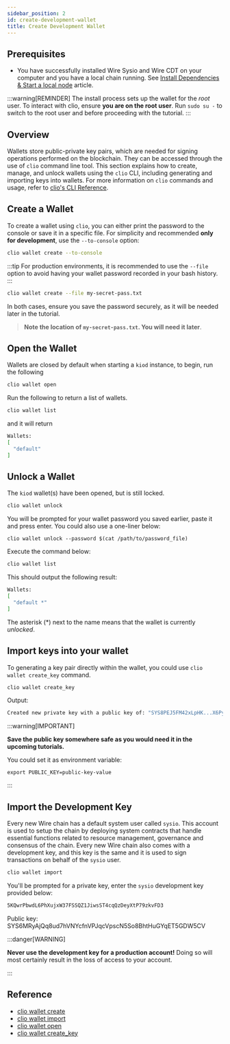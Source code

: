 ```yaml
---
sidebar_position: 2
id: create-development-wallet
title: Create Development Wallet
---
```



## Prerequisites

- You have successfully installed Wire Sysio and Wire CDT on your computer and you have a local chain running. See [Install Dependencies & Start a local node](./install-dependencies.md) article.

:::warning[REMINDER]
The install process sets up the wallet for the *root* user. To interact with clio, ensure **you are on the root user**. Run `sudo su -` to switch to the root user and before proceeding with the tutorial.
:::

## Overview

Wallets store public-private key pairs, which are needed for signing operations performed on the blockchain. They can be accessed through the use of `clio` command line tool. This section explains how to create, manage, and unlock wallets using the `clio` CLI, including generating and importing keys into wallets. For more information on `clio` commands and usage, refer to [clio's CLI Reference](../api-reference/tooling/clio/command-reference/index.md).

<!-- ## Prerequisites -->

## Create a Wallet

To create a wallet using `clio`, you can either print the password to the console or save it in a specific file. For simplicity and recommended **only for development**, use the `--to-console` option:

```bash
clio wallet create --to-console
```

:::tip
For production environments, it is recommended to use the `--file` option to avoid having your wallet password recorded in your bash history.
:::

```bash
clio wallet create --file my-secret-pass.txt
```

In both cases, ensure you save the password securely, as it will be needed later in the tutorial.

> **Note the location of `my-secret-pass.txt`. You will need it later**.

## Open the Wallet

Wallets are closed by default when starting a `kiod` instance, to begin, run the following

```bash
clio wallet open
```

Run the following to return a list of wallets.

```bash
clio wallet list
```

and it will return

```bash
Wallets:
[
  "default"
]
```

## Unlock a Wallet

The `kiod` wallet(s) have been opened, but is still locked.

```bash
clio wallet unlock
```

You will be prompted for your wallet password you saved earlier, paste it and press enter. You could also use a one-liner below:

`clio wallet unlock --password $(cat /path/to/password_file)`

Execute the command below:

```bash
clio wallet list
```

This should output the following result:

```bash
Wallets:
[
  "default *"
]
```

The asterisk (\*) next to the name means that the wallet is currently *unlocked*.

## Import keys into your wallet​

To generating a key pair directly within the wallet, you could use `clio wallet create_key` command.

```bash
clio wallet create_key
```

Output:

```bash
Created new private key with a public key of: "SYS8PEJ5FM42xLpHK...X6PymQu97KrGDJQY5Y"
```

:::warning[IMPORTANT]

**Save the public key somewhere safe as you would need it in the upcoming tutorials.**

You could set it as environment variable:

`export PUBLIC_KEY=public-key-value`

:::

## Import the Development Key​

Every new Wire chain has a default system user called `sysio`. This account is used to setup the chain by deploying system contracts that handle essential functions related to resource management, governance and consensus of the chain. Every new Wire chain also comes with a development key, and this key is the same and it is used to sign transactions on behalf of the `sysio` user.

```bash
clio wallet import
```

You'll be prompted for a private key, enter the `sysio` development key provided below:

```bash
5KQwrPbwdL6PhXujxW37FSSQZ1JiwsST4cqQzDeyXtP79zkvFD3
```

Public key: SYS6MRyAjQq8ud7hVNYcfnVPJqcVpscN5So8BhtHuGYqET5GDW5CV

:::danger[WARNING]

**Never use the development key for a production account!** Doing so will most certainly result in the loss of access to your account.

:::

## Reference

- [clio wallet create](/docs/api-reference/tooling/clio/command-reference/wallet/create.md)
- [clio wallet import](/docs/api-reference/tooling/clio/command-reference/wallet/import.md)
- [clio wallet open](/docs/api-reference/tooling/clio/command-reference/wallet/open.md)
- [clio wallet create_key](/docs/api-reference/tooling/clio/command-reference/wallet/create-key.md)
